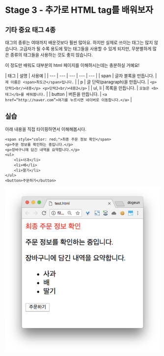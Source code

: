 # Stage 3 - 추가로 HTML tag를 배워보자

## 기타 중요 태그 4종

태그의 종류는 여태까지 배운것보다 훨씬 많아요. 하지만 실제로 쓰이는 태그는 많지 않습니다. 고급자가 될 수록 용도에 맞는 태그들을 사용할 수 있게 되지만, 무분별하게 많은 종류의 태그들을 사용하는 것도 좋지 않습니다.

이 정도만 배워도 대부분의 html 페이지를 이해하시는데는 충분하실 거예요!

| 태그 | 설명 | 사용예 |
| --- | --- | --- | --- | --- |
| span | 글자 블록을 만듭니다. | `제 이름은 <span>최도근</span>입니다.` |
| p | 글 단락\(paragraph\)을 만듭니다. | `<p>단락1<br/>내용</p> <p>단락2<br/>내용2</p>` |
| ul, li | 목록을 만듭니다. | `오늘은 <b>태그</b>를 배워봅니다.` |
| button | 버튼을 만듭니다. | `<a href=“http://naver.com”>여기를 누르시면 네이버로 이동합니다.</a>` |

## 실습

아래 내용을 직접 타이핑하면서 이해해봅시다.

```markup
<span style="color: red;">최종 주문 정보 확인</span>
<p>주문 정보를 확인하는 중입니다.</p>
<p>장바구니에 담긴 내역을 요약합니다.</p>
<ul>
    <li>사과</li>
    <li>배</li>
    <li>딸기</li>
</ul>
<button>주문하기</button>
```

![&#xC2E4;&#xD589; &#xACB0;&#xACFC;](../.gitbook/assets/image%20%2813%29.png)

